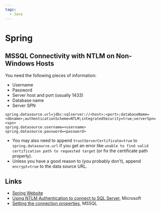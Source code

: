 ```yaml
---
tags:
  - Java
---
```

# Spring

## MSSQL Connectivity with NTLM on Non-Windows Hosts

You need the following pieces of information:
- Username
- Password
- Server host and port (usually 1433)
- Database name
- Server SPN

```properties
spring.datasource.url=jdbc:sqlserver://<host>:<port>;databaseName=<dbname>;authenticationScheme=NTLM;integratedSecurity=true;serverSpn=<spn>
spring.datasource.username=<username>
spring.datasource.password=<password>
```

- You may also need to append `trustServerCertificate=true` to
  `spring.datasource.url` if you get an error like `unable to find valid
  certification path to requested target` (or fix the certificate path
  properly).
- Unless you have a good reason to (you probably don't), append `encrypt=true`
  to the data source URL.


## Links
- [Spring Website](https://spring.io)
- [Using NTLM Authentication to connect to SQL
  Server](https://learn.microsoft.com/en-us/sql/connect/jdbc/using-ntlm-authentication-to-connect-to-sql-server?source=recommendations&view=sql-server-ver16),
  Microsoft
- [Setting the connection
  properties](https://learn.microsoft.com/en-us/sql/connect/jdbc/setting-the-connection-properties?view=sql-server-ver16),
  MSSQL

